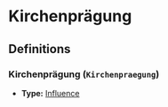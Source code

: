 # Kirchenprägung

## Definitions

### <a name="Kirchenpraegung"></a> Kirchenprägung (`Kirchenpraegung`)

- **Type:** <a href="./_Influence.md#Influence">Influence</a>
